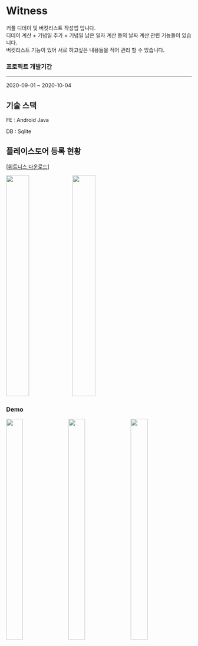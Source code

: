 # Witness

커플 디데이 및 버킷리스트 작성앱 입니다.<br/>
디데이 계산 + 기념일 추가 + 기념일 남은 일자 계산 등의 날짜 계산 관련 기능들이 있습니다.<br/>
버킷리스트 기능이 있어 서로 하고싶은 내용들을 적어 관리 할 수 있습니다.

### 프로젝트 개발기간
***
2020-09-01 ~ 2020-10-04  


## 기술 스택

FE : Android Java

DB : Sqlite


## 플레이스토어 등록 현황
[[위트니스 다운로드](https://play.google.com/store/apps/details?id=com.ParkSeryu.munanmunan&hl=ko)]

<img width="35%" height="600px" src="https://github.com/ParkSeryu/Witness/assets/64573353/e90ff767-a7bf-4a52-976d-0bff0a4f40de"/>
<img width="35%" height="600px" src="https://github.com/ParkSeryu/Witness/assets/64573353/d2b2988e-cc7d-47ce-8719-0bd022b88d71"/>


### Demo
<img width="30%" height="600px" src="https://github.com/ParkSeryu/Witness/assets/64573353/202c40d2-5fab-4e14-ab38-cecfad82603f"/>　
<img width="30%" height="600px" src="https://github.com/ParkSeryu/Witness/assets/64573353/909d67fd-7036-48e6-a3cd-e9df947dfdc8"/>　
<img width="30%" height="600px" src="https://github.com/ParkSeryu/Witness/assets/64573353/0cfed351-6b17-4689-9cc8-f04d3ee05a91"/>

